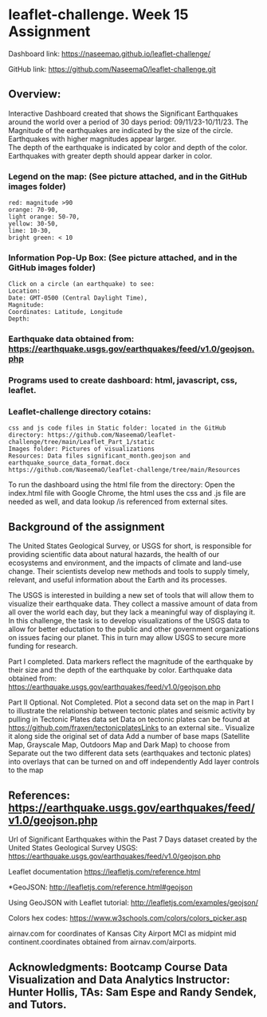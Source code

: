 # leaflet-challenge. Week 15 Assignment
Dashboard link: https://naseemao.github.io/leaflet-challenge/

GitHub link: https://github.com/NaseemaO/leaflet-challenge.git

## Overview: 
Interactive Dashboard created that shows the Significant Earthquakes around the world over a period of 30 days period: 09/11/23-10/11/23.
The Magnitude of the earthquakes are indicated by the size of the circle. Earthquakes with higher magnitudes appear larger.   
The depth of the earthquake is indicated by color and depth of the color. Earthquakes with greater depth should appear darker in color.

### Legend on the map: (See picture attached, and in the GitHub images folder)
    red: magnitude >90 
    orange: 70-90, 
    light orange: 50-70, 
    yellow: 30-50, 
    lime: 10-30, 
    bright green: < 10 

### Information Pop-Up Box: (See picture attached, and in the GitHub images folder)
    Click on a circle (an earthquake) to see: 
    Location: 
    Date: GMT-0500 (Central Daylight Time),
    Magnitude: 
    Coordinates: Latitude, Longitude
    Depth: 

### Earthquake data obtained from: https://earthquake.usgs.gov/earthquakes/feed/v1.0/geojson.php

### Programs used to create dashboard: html, javascript, css, leaflet. 

### Leaflet-challenge directory cotains: 
    css and js code files in Static folder: located in the GitHub directory: https://github.com/NaseemaO/leaflet-challenge/tree/main/Leaflet_Part_1/static 
    Images folder: Pictures of visualizations
    Resources: Data files significant_month.geojson and earthquake_source_data_format.docx https://github.com/NaseemaO/leaflet-challenge/tree/main/Resources

To run the dashboard using the html file from the directory: Open the index.html file with Google Chrome, the html uses the css and .js file are needed as well, and data lookup /is referenced from external sites. 

## Background of the assignment 
The United States Geological Survey, or USGS for short, is responsible for providing scientific data about natural hazards, the health of our ecosystems and environment, and the impacts of climate and land-use change. Their scientists develop new methods and tools to supply timely, relevant, and useful information about the Earth and its processes.

The USGS is interested in building a new set of tools that will allow them to visualize their earthquake data. They collect a massive amount of data from all over the world each day, but they lack a meaningful way of displaying it. In this challenge, the task is to develop visualizations of the USGS data to allow for better eductation to the public and other government organizations on issues facing our planet. This in turn may allow USGS to secure more funding for research. 

Part I completed.  Data markers reflect the magnitude of the earthquake by their size and the depth of the earthquake by color. 
Earthquake data obtained from: https://earthquake.usgs.gov/earthquakes/feed/v1.0/geojson.php

Part II Optional. Not Completed. Plot a second data set on the map in Part I to illustrate the relationship between tectonic plates and seismic activity by pulling in Tectonic Plates data set
Data on tectonic plates can be found at https://github.com/fraxen/tectonicplatesLinks to an external site.. Visualize it along side the original set of data
Add a number of base maps (Satellite Map, Grayscale Map, Outdoors Map and Dark Map) to choose from
Separate out the two different data sets (earthquakes and tectonic plates) into overlays that can be turned on and off independently
Add layer controls to the map

## References: https://earthquake.usgs.gov/earthquakes/feed/v1.0/geojson.php
Url of Significant Earthquakes within the Past 7 Days dataset created by the United States Geological Survey USGS:
https://earthquake.usgs.gov/earthquakes/feed/v1.0/geojson.php

Leaflet documentation  https://leafletjs.com/reference.html

*GeoJSON: http://leafletjs.com/reference.html#geojson

Using GeoJSON with Leaflet tutorial: http://leafletjs.com/examples/geojson/

Colors hex codes: https://www.w3schools.com/colors/colors_picker.asp

airnav.com for coordinates of Kansas City Airport MCI as midpint mid continent.coordinates obtained from airnav.com/airports. 

## Acknowledgments: Bootcamp Course Data Visualization and Data Analytics Instructor: Hunter Hollis, TAs: Sam Espe and Randy Sendek, and Tutors. 


